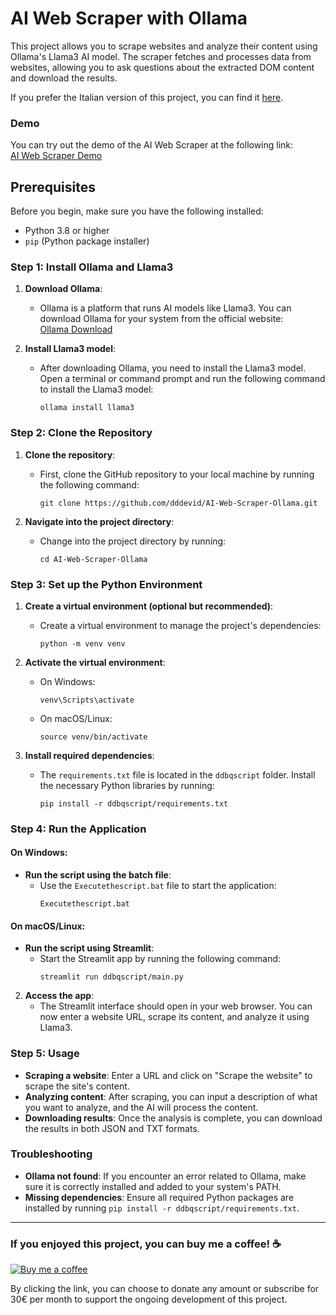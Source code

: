 # AI Web Scraper with Ollama

This project allows you to scrape websites and analyze their content using Ollama's Llama3 AI model. The scraper fetches and processes data from websites, allowing you to ask questions about the extracted DOM content and download the results.

If you prefer the Italian version of this project, you can find it [here](https://github.com/dddevid/AI-Web-Scraper-Ollama/tree/Italian).

### Demo

You can try out the demo of the AI Web Scraper at the following link:  
[AI Web Scraper Demo](https://ai-web-scraper-ollama.streamlit.app/)

## Prerequisites

Before you begin, make sure you have the following installed:

- Python 3.8 or higher
- `pip` (Python package installer)

### Step 1: Install Ollama and Llama3

1. **Download Ollama**:
   - Ollama is a platform that runs AI models like Llama3. You can download Ollama for your system from the official website:  
     [Ollama Download](https://ollama.com/download)

2. **Install Llama3 model**:
   - After downloading Ollama, you need to install the Llama3 model. Open a terminal or command prompt and run the following command to install the Llama3 model:
     ```
     ollama install llama3
     ```

### Step 2: Clone the Repository

1. **Clone the repository**:
   - First, clone the GitHub repository to your local machine by running the following command:
     ```
     git clone https://github.com/dddevid/AI-Web-Scraper-Ollama.git
     ```

2. **Navigate into the project directory**:
   - Change into the project directory by running:
     ```
     cd AI-Web-Scraper-Ollama
     ```

### Step 3: Set up the Python Environment

1. **Create a virtual environment (optional but recommended)**:
   - Create a virtual environment to manage the project's dependencies:
     ```
     python -m venv venv
     ```

2. **Activate the virtual environment**:
   - On Windows:
     ```
     venv\Scripts\activate
     ```
   - On macOS/Linux:
     ```
     source venv/bin/activate
     ```

3. **Install required dependencies**:
   - The `requirements.txt` file is located in the `ddbqscript` folder. Install the necessary Python libraries by running:
     ```
     pip install -r ddbqscript/requirements.txt
     ```

### Step 4: Run the Application

#### On Windows:

- **Run the script using the batch file**:
  - Use the `Executethescript.bat` file to start the application:
    ```
    Executethescript.bat
    ```

#### On macOS/Linux:

- **Run the script using Streamlit**:
  - Start the Streamlit app by running the following command:
    ```
    streamlit run ddbqscript/main.py
    ```

2. **Access the app**:
   - The Streamlit interface should open in your web browser. You can now enter a website URL, scrape its content, and analyze it using Llama3.

### Step 5: Usage

- **Scraping a website**: Enter a URL and click on "Scrape the website" to scrape the site's content.
- **Analyzing content**: After scraping, you can input a description of what you want to analyze, and the AI will process the content.
- **Downloading results**: Once the analysis is complete, you can download the results in both JSON and TXT formats.

### Troubleshooting

- **Ollama not found**: If you encounter an error related to Ollama, make sure it is correctly installed and added to your system's PATH.
- **Missing dependencies**: Ensure all required Python packages are installed by running `pip install -r ddbqscript/requirements.txt`.

---

### If you enjoyed this project, you can buy me a coffee! ☕

[![Buy me a coffee](https://cdn.buymeacoffee.com/buttons/v2/default-yellow.png)](https://buymeacoffee.com/devidd)

By clicking the link, you can choose to donate any amount or subscribe for 30€ per month to support the ongoing development of this project.
